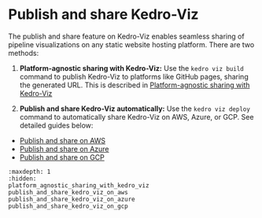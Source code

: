 # Publish and share Kedro-Viz

The publish and share feature on Kedro-Viz enables seamless sharing of pipeline visualizations on any static website hosting platform. There are two methods:

1. **Platform-agnostic sharing with Kedro-Viz:** Use the `kedro viz build` command to publish Kedro-Viz to platforms like GitHub pages, sharing the generated URL. This is described in [Platform-agnostic sharing with Kedro-Viz](./platform_agnostic_sharing_with_kedro_viz)

2. **Publish and share Kedro-Viz automatically:** Use the `kedro viz deploy` command to automatically share Kedro-Viz on AWS, Azure, or GCP.  See detailed guides below:
* [Publish and share on AWS](./publish_and_share_kedro_viz_on_aws)
* [Publish and share on Azure](./publish_and_share_kedro_viz_on_azure)
* [Publish and share on GCP](./publish_and_share_kedro_viz_on_gcp)


```{toctree}
:maxdepth: 1
:hidden:
platform_agnostic_sharing_with_kedro_viz
publish_and_share_kedro_viz_on_aws
publish_and_share_kedro_viz_on_azure
publish_and_share_kedro_viz_on_gcp
```

